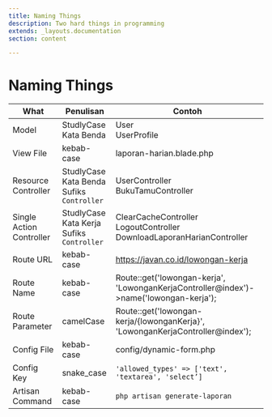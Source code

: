 ```yaml
---
title: Naming Things
description: Two hard things in programming
extends: _layouts.documentation
section: content

---
```


# Naming Things

| What                     | Penulisan                                           | Contoh                                                       |
| ------------------------ | --------------------------------------------------- | ------------------------------------------------------------ |
| Model                    | StudlyCase<br />Kata Benda                          | User<br />UserProfile                                        |
| View File                | kebab-case                                          | laporan-harian.blade.php                                     |
| Resource Controller      | StudlyCase<br />Kata Benda<br />Sufiks `Controller` | UserController<br />BukuTamuController                       |
| Single Action Controller | StudlyCase<br />Kata Kerja<br />Sufiks `Controller` | ClearCacheController<br />LogoutController<br />DownloadLaporanHarianController |
| Route URL                | kebab-case                                          | https://javan.co.id/lowongan-kerja                           |
| Route Name               | kebab-case                                          | Route::get('lowongan-kerja', 'LowonganKerjaController@index')->name('lowongan-kerja'); |
| Route Parameter          | camelCase                                           | Route::get('lowongan-kerja/{lowonganKerja}', 'LowonganKerjaController@index'); |
| Config File              | kebab-case                                          | config/dynamic-form.php                                      |
| Config Key               | snake_case                                          | `'allowed_types' => ['text', 'textarea', 'select’]`          |
| Artisan Command          | kebab-case                                          | `php artisan generate-laporan`                               |
